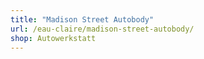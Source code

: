 ```yaml
---
title: "Madison Street Autobody"
url: /eau-claire/madison-street-autobody/
shop: Autowerkstatt
---
```

